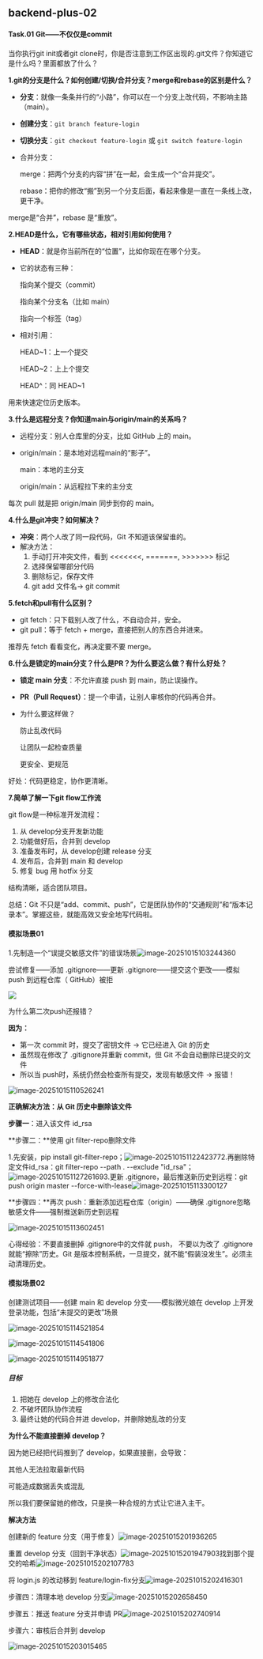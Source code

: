 ## **backend-plus-02**

#### **Task.01 Git——不仅仅是commit**

当你执行git init或者git clone时，你是否注意到工作区出现的.git文件？你知道它是什么吗？里面都放了什么？

**1.git的分支是什么？如何创建/切换/合并分支？merge和rebase的区别是什么？**

- **分支**：就像一条条并行的“小路”，你可以在一个分支上改代码，不影响主路（main）。

- **创建分支**：`git branch feature-login`

- **切换分支**：`git checkout feature-login` 或 `git switch feature-login`

- 合并分支：

  merge：把两个分支的内容“拼”在一起，会生成一个“合并提交”。

  rebase：把你的修改“搬”到另一个分支后面，看起来像是一直在一条线上改，更干净。

merge是“合并”，rebase 是“重放”。

**2.HEAD是什么，它有哪些状态，相对引用如何使用？**

- **HEAD**：就是你当前所在的“位置”，比如你现在在哪个分支。

- 它的状态有三种：

  指向某个提交（commit）

  指向某个分支名（比如 main）

  指向一个标签（tag）

- 相对引用：

  HEAD~1：上一个提交

  HEAD~2：上上个提交

  HEAD^：同 HEAD~1

 用来快速定位历史版本。

**3.什么是远程分支？你知道main与origin/main的关系吗？**

- 远程分支：别人仓库里的分支，比如 GitHub 上的 main。

- origin/main：是本地对远程main的“影子”。

  main：本地的主分支

  origin/main：从远程拉下来的主分支

 每次 pull 就是把 origin/main 同步到你的 main。

**4.什么是git冲突？如何解决？**

- **冲突**：两个人改了同一段代码，Git 不知道该保留谁的。
- 解决方法：
  1. 手动打开冲突文件，看到 <<<<<<<, =======, >>>>>>> 标记
  2. 选择保留哪部分代码
  3. 删除标记，保存文件
  4. git add 文件名→ git commit

**5.fetch和pull有什么区别？**

- git fetch：只下载别人改了什么，不自动合并，安全。
- git pull：等于 fetch + merge，直接把别人的东西合并进来。

推荐先 fetch 看看变化，再决定要不要 merge。

**6.什么是锁定的main分支？什么是PR？为什么要这么做？有什么好处？**

- **锁定 main 分支**：不允许直接 push 到 main，防止误操作。

- **PR（Pull Request）**：提一个申请，让别人审核你的代码再合并。

- 为什么要这样做？

  防止乱改代码

  让团队一起检查质量

  更安全、更规范

 好处：代码更稳定，协作更清晰。

**7.简单了解一下git flow工作流**

git flow是一种标准开发流程：

1. 从 develop分支开发新功能
2. 功能做好后，合并到 develop
3. 准备发布时，从 develop创建 release 分支
4. 发布后，合并到 main 和 develop
5. 修复 bug 用 hotfix 分支

结构清晰，适合团队项目。

总结：Git 不只是“add、commit、push”，它是团队协作的“交通规则”和“版本记录本”。掌握这些，就能高效又安全地写代码啦。

#### **模拟场景01**

1.先制造一个“误提交敏感文件”的错误场景![image-20251015103244360](C:\Users\Admin\AppData\Roaming\Typora\typora-user-images\image-20251015103244360.png)

尝试修复——添加 .gitignore——更新 .gitignore——提交这个更改——模拟 push 到远程仓库（ GitHub）被拒

![](C:\Users\Admin\AppData\Roaming\Typora\typora-user-images\image-20251015104408959.png)

为什么第二次push还报错？

**因为：**

- 第一次 commit 时，提交了密钥文件 → 它已经进入 Git 的历史
- 虽然现在修改了 .gitignore并重新 commit，但 Git 不会自动删除已提交的文件
- 所以当 push时，系统仍然会检查所有提交，发现有敏感文件 → 报错！

![image-20251015110526241](C:\Users\Admin\AppData\Roaming\Typora\typora-user-images\image-20251015110526241.png)

**正确解决方法：从 Git 历史中删除该文件**

**步骤一**：进入该文件 id_rsa

**步骤二：**使用 git filter-repo删除文件

1.先安装，pip install git-filter-repo；![image-20251015112242377](C:\Users\Admin\AppData\Roaming\Typora\typora-user-images\image-20251015112242377.png)2.再删除特定文件id_rsa：git filter-repo --path . --exclude "id_rsa"；![image-20251015112726169](C:\Users\Admin\AppData\Roaming\Typora\typora-user-images\image-20251015112726169.png)3.更新 .gitignore，最后推送新历史到远程：git push origin master --force-with-lease![image-20251015113300127](C:\Users\Admin\AppData\Roaming\Typora\typora-user-images\image-20251015113300127.png)

**步骤四：**再次 push：重新添加远程仓库（origin）——确保 .gitignore忽略敏感文件——强制推送新历史到远程

![image-20251015113602451](C:\Users\Admin\AppData\Roaming\Typora\typora-user-images\image-20251015113602451.png)

心得经验：不要直接删掉 .gitignore中的文件就 push， 不要以为改了 .gitignore就能“擦除”历史。Git 是版本控制系统，一旦提交，就不能“假装没发生”。必须主动清理历史。



#### **模拟场景02**

创建测试项目——创建 main 和 develop 分支——模拟微光娘在 develop 上开发登录功能，包括“未提交的更改”场景

![image-20251015114521854](C:\Users\Admin\AppData\Roaming\Typora\typora-user-images\image-20251015114521854.png)

![image-20251015114541806](C:\Users\Admin\AppData\Roaming\Typora\typora-user-images\image-20251015114541806.png)

![image-20251015114951877](C:\Users\Admin\AppData\Roaming\Typora\typora-user-images\image-20251015114951877.png)

##### 目标

1. 把她在 develop 上的修改合法化
2. 不破坏团队协作流程
3. 最终让她的代码合并进 develop，并删除她乱改的分支



**为什么不能直接删掉 develop？**

因为她已经把代码推到了 develop，如果直接删，会导致：

其他人无法拉取最新代码

可能造成数据丢失或混乱

所以我们要保留她的修改，只是换一种合规的方式让它进入主干。



**解决方法**

创建新的 feature 分支（用于修复）![image-20251015201936265](C:\Users\Admin\AppData\Roaming\Typora\typora-user-images\image-20251015201936265.png)

重置 develop 分支（回到干净状态）![image-20251015201947903](C:\Users\Admin\AppData\Roaming\Typora\typora-user-images\image-20251015201947903.png)找到那个提交的哈希![image-20251015202107783](C:\Users\Admin\AppData\Roaming\Typora\typora-user-images\image-20251015202107783.png)

将 login.js 的改动移到 feature/login-fix分支![image-20251015202416301](C:\Users\Admin\AppData\Roaming\Typora\typora-user-images\image-20251015202416301.png)

步骤四：清理本地 develop 分支![image-20251015202658450](C:\Users\Admin\AppData\Roaming\Typora\typora-user-images\image-20251015202658450.png)

步骤五：推送 feature 分支并申请 PR![image-20251015202740914](C:\Users\Admin\AppData\Roaming\Typora\typora-user-images\image-20251015202740914.png)

步骤六：审核后合并到 develop

![image-20251015203015465](C:\Users\Admin\AppData\Roaming\Typora\typora-user-images\image-20251015203015465.png)